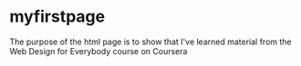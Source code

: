 # myfirstpage
The purpose of the html page is to show that I've learned material from the Web Design for Everybody course on Coursera
